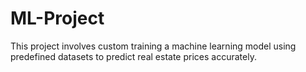 # ML-Project
This project involves custom training a machine learning model using predefined datasets to predict real estate prices accurately.
